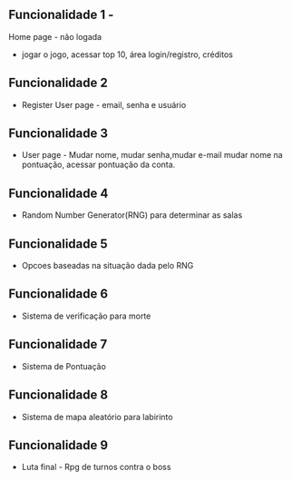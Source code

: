  ## Funcionalidade 1 - 
Home page - não logada 
- jogar o jogo, acessar top 10, área login/registro, créditos
## Funcionalidade 2 
- Register User page - email, senha e usuário 
## Funcionalidade 3 
- User page - Mudar nome, mudar senha,mudar e-mail mudar nome na pontuação, acessar pontuação da conta.
## Funcionalidade 4
- Random Number Generator(RNG) para determinar as salas
## Funcionalidade 5
- Opcoes baseadas na situação dada pelo RNG
## Funcionalidade 6
- Sistema de verificação para morte
## Funcionalidade 7
- Sistema de Pontuação
## Funcionalidade 8
- Sistema de mapa aleatório para labirinto
## Funcionalidade 9 
- Luta final - Rpg de turnos contra o boss
